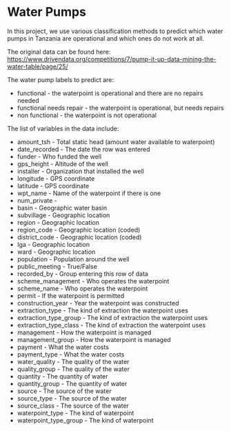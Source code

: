 # Water Pumps
In this project, we use various classification methods to predict which water pumps in Tanzania are operational and which ones do not work at all.

The original data can be found here: https://www.drivendata.org/competitions/7/pump-it-up-data-mining-the-water-table/page/25/ 

The water pump labels to predict are:
- functional - the waterpoint is operational and there are no repairs needed
-	functional needs repair - the waterpoint is operational, but needs repairs
-	non functional - the waterpoint is not operational

The list of variables in the data include:
-	amount_tsh - Total static head (amount water available to waterpoint)
-	date_recorded - The date the row was entered
-	funder - Who funded the well
-	gps_height - Altitude of the well
-	installer - Organization that installed the well
-	longitude - GPS coordinate
-	latitude - GPS coordinate
-	wpt_name - Name of the waterpoint if there is one
-	num_private -
-	basin - Geographic water basin
-	subvillage - Geographic location
-	region - Geographic location
-	region_code - Geographic location (coded)
-	district_code - Geographic location (coded)
-	lga - Geographic location
-	ward - Geographic location
-	population - Population around the well
-	public_meeting - True/False
-	recorded_by - Group entering this row of data
-	scheme_management - Who operates the waterpoint
-	scheme_name - Who operates the waterpoint
-	permit - If the waterpoint is permitted
-	construction_year - Year the waterpoint was constructed
-	extraction_type - The kind of extraction the waterpoint uses
-	extraction_type_group - The kind of extraction the waterpoint uses
-	extraction_type_class - The kind of extraction the waterpoint uses
-	management - How the waterpoint is managed
-	management_group - How the waterpoint is managed
-	payment - What the water costs
-	payment_type - What the water costs
-	water_quality - The quality of the water
-	quality_group - The quality of the water
-	quantity - The quantity of water
-	quantity_group - The quantity of water
-	source - The source of the water
-	source_type - The source of the water
-	source_class - The source of the water
-	waterpoint_type - The kind of waterpoint
-	waterpoint_type_group - The kind of waterpoint
